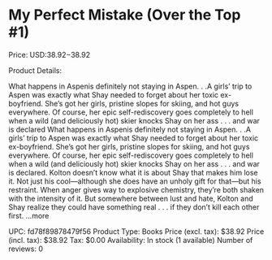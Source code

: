 # My Perfect Mistake (Over the Top #1)

Price: USD:$38.92-$38.92

Product Details:

What happens in Aspenis definitely not staying in Aspen. . .A girls’ trip to Aspen was exactly what Shay needed to forget about her toxic ex-boyfriend. She’s got her girls, pristine slopes for skiing, and hot guys everywhere. Of course, her epic self-rediscovery goes completely to hell when a wild (and deliciously hot) skier knocks Shay on her ass . . . and war is declared What happens in Aspenis definitely not staying in Aspen. . .A girls’ trip to Aspen was exactly what Shay needed to forget about her toxic ex-boyfriend. She’s got her girls, pristine slopes for skiing, and hot guys everywhere. Of course, her epic self-rediscovery goes completely to hell when a wild (and deliciously hot) skier knocks Shay on her ass . . . and war is declared. Kolton doesn’t know what it is about Shay that makes him lose it. Not just his cool—although she does have an unholy gift for that—but his restraint. When anger gives way to explosive chemistry, they’re both shaken with the intensity of it. But somewhere between lust and hate, Kolton and Shay realize they could have something real . . . if they don’t kill each other first. ...more

UPC: fd78f89878479f56
Product Type: Books
Price (excl. tax): $38.92
Price (incl. tax): $38.92
Tax: $0.00
Availability: In stock (1 available)
Number of reviews: 0